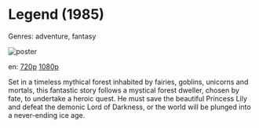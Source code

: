 # Legend (1985)

Genres: adventure, fantasy

![poster](http://image.tmdb.org/t/p/w500/mJ9dl6hzp3xhCbohMgrai8I2AZU.jpg)

en:
  [720p](magnet:?xt=urn:btih:68FF6C59B3B01C305176DBB697A5C0F0EE9DA4D2&tr=udp://glotorrents.pw:6969/announce&tr=udp://tracker.opentrackr.org:1337/announce&tr=udp://torrent.gresille.org:80/announce&tr=udp://tracker.openbittorrent.com:80&tr=udp://tracker.coppersurfer.tk:6969&tr=udp://tracker.leechers-paradise.org:6969&tr=udp://p4p.arenabg.ch:1337&tr=udp://tracker.internetwarriors.net:1337)
  [1080p](magnet:?xt=urn:btih:81773fff9b75807735e243abda351f8f2cec6f32&dn=Legend+%281985%29+1080p+BrRip+x264+-+YIFY&tr=udp%3A%2F%2Ftracker.openbittorrent.com%3A80%2Fannounce&tr=udp%3A%2F%2Fglotorrents.pw%3A6969%2Fannounce&tr=udp%3A%2F%2Ftracker.openbittorrent.com%3A80%2Fannounce&tr=udp%3A%2F%2Ftracker.opentrackr.org%3A1337%2Fannounce&tr=udp%3A%2F%2Fzer0day.to%3A1337%2Fannounce&tr=udp%3A%2F%2Ftracker.coppersurfer.tk%3A6969%2Fannounce)
  


Set in a timeless mythical forest inhabited by fairies, goblins, unicorns and mortals, this fantastic story follows a mystical forest dweller, chosen by fate, to undertake a heroic quest. He must save the beautiful Princess Lily and defeat the demonic Lord of Darkness, or the world will be plunged into a never-ending ice age.